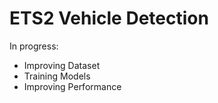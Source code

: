 # ETS2 Vehicle Detection
In progress:
- Improving Dataset
- Training Models
- Improving Performance
